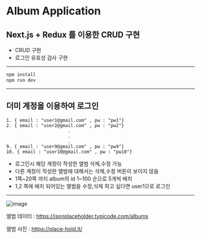 # Album Application
## Next.js + Redux 를 이용한 CRUD 구현

-  CRUD 구현
- 로그인 유효성 검사 구현

---

```bash
npm install
npm run dev
```
---

## 더미 계정을 이용하여 로그인
~~~
1. { email : "user1@gmail.com" , pw : "pw1"}
2. { email : "user2@gmail.com" , pw : "pw2"}
                       .
                       .  
                       .
9. { email : "user9@gmail.com" , pw : "pw9"}
10. { email : "user10@gmail.com" , pw : "pw10"}
~~~

- 로그인시 해당 계정이 작성한 앨범 삭제,수정 가능
- 다른 계정이 작성한 앨범에 대해서는 삭제,수정 버튼이 보이지 않음
- 1쪽~20쪽 까지  album의 id 1~100 순으로 5개씩 배치
- 1,2 쪽에 배치 되어있는 앨범을 수정,삭제 하고 싶다면 user1으로 로그인

---


![image](https://user-images.githubusercontent.com/68550254/169650815-2a69b151-a1ff-46fc-b77d-82b909786c8a.png)

앨범 데이터 : https://jsonplaceholder.typicode.com/albums

앨범 사진 : https://place-hold.it/
